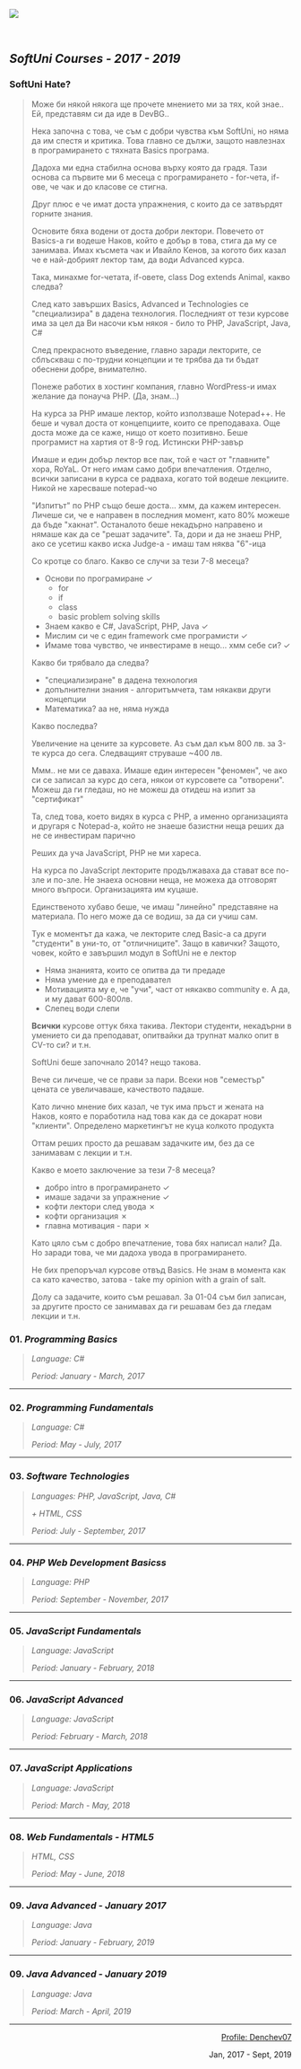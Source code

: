 <a  href="https://softuni.bg"><img src="https://camo.githubusercontent.com/9538a4cf1406d74964fb4ed5d42593efc00c1d2d/687474703a2f2f696e6e6f766174696f6e73746172746572626f782e62672f77702d636f6e74656e742f75706c6f6164732f323031362f30352f536f6674756e695f6c6f676f5f74726173706172656e742e706e67" /></a>

<br />

## *SoftUni Courses - 2017 - 2019*

### SoftUni Hate?
> Може би някой някога ще прочете мнението ми за тях, кой знае.. Ей, представям си да иде в DevBG..
>
> Нека започна с това, че съм с добри чувства към SoftUni, но няма да им спестя и критика. Това главно се дължи, защото навлезнах в програмирането с тяхната Basics програма.
>
> Дадоха ми една стабилна основа върху която да градя. Тази основа са първите ми 6 месеца с програмирането - for-чета, if-ове, че чак и до класове се стигна.
>
> Друг плюс е че имат доста упражнения, с които да се затвърдят горните знания.
>
> Основите бяха водени от доста добри лектори. Повечето от Basics-а ги водеше Наков, който е добър в това, стига да му се занимава. Имах късмета чак и Ивайло Кенов, за когото бих казал че е най-добрият лектор там, да води Advanced курса.
>
> Така, минахме for-четата, if-овете, class Dog extends Animal, какво следва?
>
> След като завърших Basics, Advanced и Technologies се "специализира" в дадена технология. Последният от тези курсове има за цел да Ви насочи към някоя - било то PHP, JavaScript, Java, C#
>
> След прекрасното въведение, главно заради лекторите, се сблъскваш с по-трудни концепции и те трябва да ти бъдат обеснени добре, внимателно.
>
> Понеже работих в хостинг компания, главно WordPress-и имах желание да понауча PHP. (Да, знам...)
>
> На курса за PHP имаше лектор, който използваше Notepad++. Не беше и чувал доста от концепциите, които се преподаваха. Още доста може да се каже, нищо от което позитивно. Беше програмист на хартия от 8-9 год. Истински PHP-завър
>
> Имаше и един добър лектор все пак, той е част от "главните" хора, RoYaL. От него имам само добри впечатления. Отделно, всички записани в курса се радваха, когато той водеше лекциите. Никой не харесваше notepad-чо
>
> "Изпитът" по PHP също беше доста... хмм, да кажем интересен. Личеше си, че е направен в последния момент, като 80% можеше да бъде "хакнат". Останалото беше некадърно направено и нямаше как да се "решат задачите". Та, дори и да не знаеш PHP, ако се усетиш какво иска Judge-а - имаш там няква "6"-ица
>
> Со кротце со благо. Какво се случи за тези 7-8 месеца?
> - Основи по програмиране ✓
>   - for
>   - if
>   - class
>   - basic problem solving skills
> - Знаем какво е C#, JavaScript, PHP, Java ✓
> - Мислим си че с един framework сме програмисти ✓
> - Имаме това чувство, че инвестираме в нещо... хмм себе си? ✓
>
> Какво би трябвало да следва?
> - "специализиране" в дадена технология
> - допълнителни знания - алгоритъмчета, там някакви други концепции
> - Математика? аа не, няма нужда
>
> Какво последва?
> 
> Увеличение на цените за курсовете. Аз съм дал към 800 лв. за 3-те курса до сега. Следващият струваше ~400 лв.
>
> Ммм.. не ми се даваха. Имаше един интересен "феномен", че ако си се записал за курс до сега, някои от курсовете са "отворени". Можеш да ги гледаш, но не можеш да отидеш на изпит за "сертификат"
>
> Та, след това, което видях в курса с PHP, а именно организацията и другаря с Notepad-а, който не знаеше базистни неща реших да не се инвестирам парично
>
> Реших да уча JavaScript, PHP не ми хареса. 
>
> На курса по JavaScript лекторите продължаваха да стават все по-зле и по-зле. Не знаеха основни неща, не можеха да отговорят много въпроси. Организацията им куцаше.
>
> Единственото хубаво беше, че имаш "линейно" представяне на материала. По него може да се водиш, за да си учиш сам.
>
> Тук е моментът да кажа, че лекторите след Basic-а са други "студенти" в уни-то, от "отличниците". Защо в кавички? Защото, човек, който е завършил модул в SoftUni не е лектор
> - Няма знанията, които се опитва да ти предаде
> - Няма умение да е преподавател
> - Мотивацията му е, че "учи", част от някакво community е. А да, и му дават 600-800лв.
> - Слепец води слепи
>
> __Всички__ курсове оттук бяха такива. Лектори студенти, некадърни в умението си да преподават, опитвайки да трупнат малко опит в CV-то си? и т.н.
>
> SoftUni беше започнало 2014? нещо такова.
>
> Вече си личеше, че се прави за пари. Всеки нов "семестър" цената се увеличаваше, качеството падаше.
>
> Като лично мнение бих казал, че тук има пръст и жената на Наков, която е поработила над това как да се докарат нови "клиенти". Определено маркетингът не куца колкото продукта
>
> Оттам реших просто да решавам задачките им, без да се занимавам с лекции и т.н.
>
> Какво е моето заключение за тези 7-8 месеца?
> - добро intro в програмирането ✓
> - имаше задачи за упражнение ✓
> - кофти лектори след увода ✗
> - кофти организация ✗
> - главна мотивация - пари ✗
>
> Като цяло съм с добро впечатление, това бях написал нали? Да. Но заради това, че ми дадоха увода в програмирането.
>
> Не бих препоръчал курсове отвъд Basics. Не знам в момента как са като качество, затова - take my opinion with a grain of salt.
>
> Долу са задачите, които съм решавал. За 01-04 съм бил записан, за другите просто се занимавах да ги решавам без да гледам лекции и т.н.


### 01. *Programming Basics*
> *Language: C#*
>
> *Period: January - March, 2017*

<hr />

### 02. *Programming Fundamentals*
> *Language: C#*
>
> *Period: May - July, 2017*

<hr />

### 03. *Software Technologies*
> *Languages: PHP, JavaScript, Java, C#*
>
> *+ HTML, CSS*
>
> *Period: July - September, 2017*

<hr />

### 04. *PHP Web Development Basicss*
> *Language: PHP*
>
> *Period: September - November, 2017*

<hr />

### 05. *JavaScript Fundamentals*
> *Language: JavaScript*
>
> *Period: January - February, 2018*

<hr />

### 06. *JavaScript Advanced*
> *Language: JavaScript*
>
> *Period: February - March, 2018*

<hr />

### 07. *JavaScript Applications*
> *Language: JavaScript*
>
> *Period: March - May, 2018*

<hr />

### 08. *Web Fundamentals - HTML5*
> *HTML, CSS*
>
> *Period: May - June, 2018*

<hr/>

### 09. *Java Advanced - January 2017*
> *Language: Java*
>
> *Period: January - February, 2019*

<hr/>

### 09. *Java Advanced - January 2019*
> *Language: Java*
>
> *Period: March - April, 2019*

<hr/>

<p align="right"><a href="https://softuni.bg/users/profile/show/denchev07">Profile: Denchev07</a></p>
<p align="right">Jan, 2017 - Sept, 2019</p>
